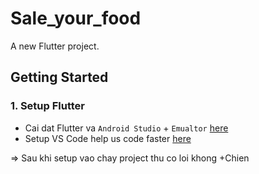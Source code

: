 # Sale_your_food

A new Flutter project.

## Getting Started

### 1. Setup Flutter 
 - Cai dat Flutter va `Android Studio` + `Emualtor` [here](https://flutter.dev/docs/get-started/install/windows)
 - Setup VS Code help us code faster [here](https://flutter.dev/docs/get-started/editor?tab=vscode)

=> Sau khi setup vao chay project thu co loi khong
+Chien
